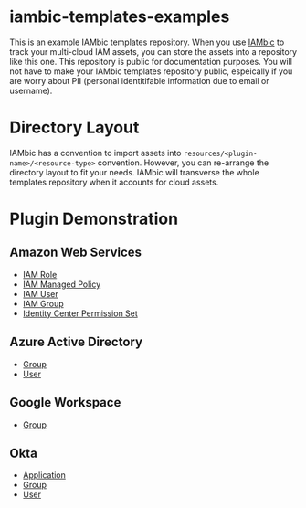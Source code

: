 # iambic-templates-examples

This is an example IAMbic templates repository. When you use [IAMbic](https://github.com/noqdev/iambic) to track your multi-cloud IAM assets, you can store the assets into a repository like this one. This repository is public for documentation purposes. You will not have to make your IAMbic templates repository public, espeically if you are worry about PII (personal identitifable information due to email or username). 

# Directory Layout

IAMbic has a convention to import assets into `resources/<plugin-name>/<resource-type>` convention. However, you can re-arrange the directory layout to fit your needs. IAMbic will transverse the whole templates repository when it accounts for cloud assets. 

# Plugin Demonstration

## Amazon Web Services

* [IAM Role](https://github.com/noqdev/iambic-templates-examples/blob/main/resources/aws/iam/role/all_accounts/iambicspokerole.yaml)
* [IAM Managed Policy](https://github.com/noqdev/iambic-templates-examples/blob/main/resources/aws/iam/managed_policy/iambic_test_spoke_account_1/update-role-description.yaml)
* [IAM User](https://github.com/noqdev/iambic-templates-examples/blob/main/resources/aws/iam/user/iambic_test_org_account/admin.yaml)
* [IAM Group](https://github.com/noqdev/iambic-templates-examples/blob/main/resources/aws/iam/group/all_accounts/engineering.yaml)
* [Identity Center Permission Set](https://github.com/noqdev/iambic-templates-examples/blob/main/resources/aws/identity_center/permission_set/design.yaml)

## Azure Active Directory

* [Group](TBD)
* [User](https://github.com/noqdev/iambic-templates-examples/blob/main/resources/azure_ad/user/iambic/alice%40iambicorg.onmicrosoft.com.yaml)

## Google Workspace

* [Group](https://github.com/noqdev/iambic-templates-examples/blob/main/resources/google_workspace/group/iambic.org/testgroup.yaml)

## Okta

* [Application](https://github.com/noqdev/iambic-templates-examples/blob/main/resources/okta/app/development/test_application.yaml)
* [Group](https://github.com/noqdev/iambic-templates-examples/blob/main/resources/okta/group/development/product.yaml)
* [User](https://github.com/noqdev/iambic-templates-examples/blob/main/resources/okta/user/development/curtis%40noq.dev.yaml)
